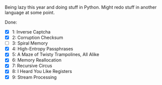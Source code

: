 Being lazy this year and doing stuff in Python. Might redo stuff in another
language at some point.

Done:

- [x] 1: Inverse Captcha
- [x] 2: Corruption Checksum
- [ ] 3: Spiral Memory
- [x] 4: High-Entropy Passphrases
- [x] 5: A Maze of Twisty Trampolines, All Alike
- [x] 6: Memory Reallocation
- [x] 7: Recursive Circus
- [x] 8: I Heard You Like Registers
- [x] 9: Stream Processing

